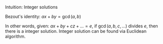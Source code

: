Intuition: Integer solutions

Bezout's identity: $ax+by=\gcd(a, b)$

In other words, given:
$ax + by + cz + ... = e$, if $\gcd(a,b, c,...)$ divides $e$, then there is a integer solution. Integer solution can be found via Euclidean algorithm.
